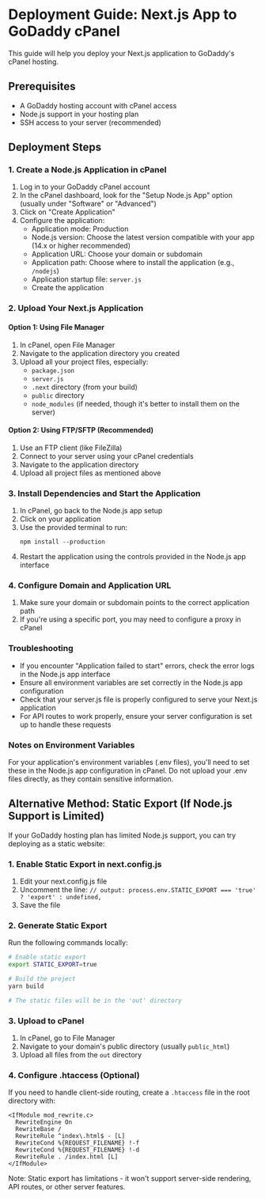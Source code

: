 # Deployment Guide: Next.js App to GoDaddy cPanel

This guide will help you deploy your Next.js application to GoDaddy's cPanel hosting.

## Prerequisites
- A GoDaddy hosting account with cPanel access
- Node.js support in your hosting plan
- SSH access to your server (recommended)

## Deployment Steps

### 1. Create a Node.js Application in cPanel

1. Log in to your GoDaddy cPanel account
2. In the cPanel dashboard, look for the "Setup Node.js App" option (usually under "Software" or "Advanced")
3. Click on "Create Application"
4. Configure the application:
   - Application mode: Production
   - Node.js version: Choose the latest version compatible with your app (14.x or higher recommended)
   - Application URL: Choose your domain or subdomain
   - Application path: Choose where to install the application (e.g., `/nodejs`)
   - Application startup file: `server.js`
   - Create the application

### 2. Upload Your Next.js Application

#### Option 1: Using File Manager
1. In cPanel, open File Manager
2. Navigate to the application directory you created
3. Upload all your project files, especially:
   - `package.json`
   - `server.js`
   - `.next` directory (from your build)
   - `public` directory
   - `node_modules` (if needed, though it's better to install them on the server)

#### Option 2: Using FTP/SFTP (Recommended)
1. Use an FTP client (like FileZilla)
2. Connect to your server using your cPanel credentials
3. Navigate to the application directory
4. Upload all project files as mentioned above

### 3. Install Dependencies and Start the Application

1. In cPanel, go back to the Node.js app setup
2. Click on your application
3. Use the provided terminal to run:
   ```
   npm install --production
   ```
4. Restart the application using the controls provided in the Node.js app interface

### 4. Configure Domain and Application URL

1. Make sure your domain or subdomain points to the correct application path
2. If you're using a specific port, you may need to configure a proxy in cPanel

### Troubleshooting

- If you encounter "Application failed to start" errors, check the error logs in the Node.js app interface
- Ensure all environment variables are set correctly in the Node.js app configuration
- Check that your server.js file is properly configured to serve your Next.js application
- For API routes to work properly, ensure your server configuration is set up to handle these requests

### Notes on Environment Variables

For your application's environment variables (.env files), you'll need to set these in the Node.js app configuration in cPanel. Do not upload your .env files directly, as they contain sensitive information.

## Alternative Method: Static Export (If Node.js Support is Limited)

If your GoDaddy hosting plan has limited Node.js support, you can try deploying as a static website:

### 1. Enable Static Export in next.config.js

1. Edit your next.config.js file
2. Uncomment the line: `// output: process.env.STATIC_EXPORT === 'true' ? 'export' : undefined,`
3. Save the file

### 2. Generate Static Export

Run the following commands locally:

```bash
# Enable static export
export STATIC_EXPORT=true

# Build the project
yarn build

# The static files will be in the 'out' directory
```

### 3. Upload to cPanel

1. In cPanel, go to File Manager
2. Navigate to your domain's public directory (usually `public_html`)
3. Upload all files from the `out` directory

### 4. Configure .htaccess (Optional)

If you need to handle client-side routing, create a `.htaccess` file in the root directory with:

```
<IfModule mod_rewrite.c>
  RewriteEngine On
  RewriteBase /
  RewriteRule ^index\.html$ - [L]
  RewriteCond %{REQUEST_FILENAME} !-f
  RewriteCond %{REQUEST_FILENAME} !-d
  RewriteRule . /index.html [L]
</IfModule>
```

Note: Static export has limitations - it won't support server-side rendering, API routes, or other server features. 